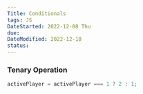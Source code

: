 ```yaml
---
Title: Conditionals
tags: JS
DateStarted: 2022-12-08 Thu
due:
DateModified: 2022-12-10
status:
---
```


### Tenary Operation

```js
activePlayer = activePlayer === 1 ? 2 : 1;
```
